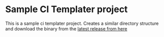 # Sample CI Templater project

This is a sample ci templater project. Creates a similar directory structure and download the binary from the [latest release from here](https://github.com/akhettar/ci-templater/releases/)